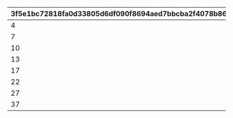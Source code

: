 |3f5e1bc72818fa0d33805d6df090f8694aed7bbcba2f4078b86c5d64d3d58080|097a2cbf163a44f34bb2c6b52b905b6adecd70abbb60c06ccc4672f1099e7c43|2d232273fdf1dcb8876801b78192311cf06a43af41ad4a54ed827dfa8a39dc8b|27489049b44f4eb895c8d0d8c0d39dba9c8d1623a46dab842991cc5e7e080a0c|305b780d4fb3bb371420de263d17efa7a1b492ffc6de9ad6ae1891da971dc75f|
| --- | --- | --- | --- | --- |
|4|2|3|300|1|
|7|5|6|600|2|
|10|8|9|1000|3|
|13|11|12|1500|4|
|17|15|16|2000|5|
|22|20|21|4000|6|
|27|25|26|5000|7|
|37|35|36|6000|8|